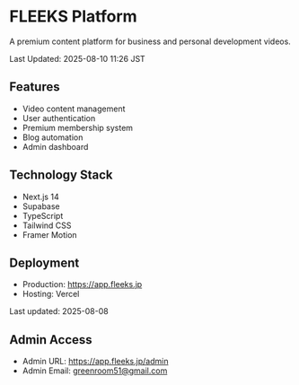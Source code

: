 # FLEEKS Platform

A premium content platform for business and personal development videos.

Last Updated: 2025-08-10 11:26 JST

## Features

- Video content management
- User authentication
- Premium membership system
- Blog automation
- Admin dashboard

## Technology Stack

- Next.js 14
- Supabase
- TypeScript
- Tailwind CSS
- Framer Motion

## Deployment

- Production: https://app.fleeks.jp
- Hosting: Vercel

Last updated: 2025-08-08

## Admin Access
- Admin URL: https://app.fleeks.jp/admin
- Admin Email: greenroom51@gmail.com